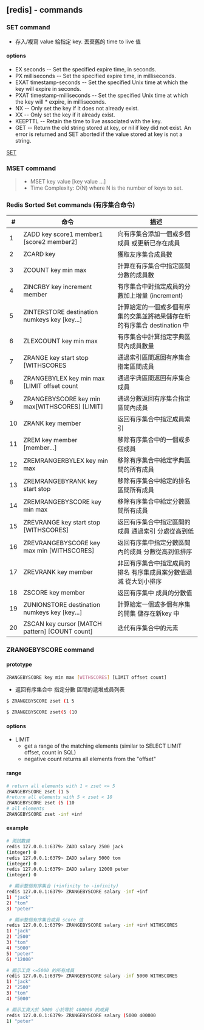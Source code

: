## [redis] - commands

### SET command
- 存入/複寫 value 給指定 key. 丟棄舊的 time to live 值
#### options
* EX seconds -- Set the specified expire time, in seconds.
* PX milliseconds -- Set the specified expire time, in milliseconds.
* EXAT timestamp-seconds -- Set the specified Unix time at which the key will expire in seconds.
* PXAT timestamp-milliseconds -- Set the specified Unix time at which the key will * expire, in milliseconds.
* NX -- Only set the key if it does not already exist.
* XX -- Only set the key if it already exist.
* KEEPTTL -- Retain the time to live associated with the key.
* GET -- Return the old string stored at key, or nil if key did not exist. An error is returned and SET aborted if the value stored at key is not a string.

[SET](https://redis.io/commands/set/)

### MSET command
> * MSET key value [key value ...]
> * Time Complexity: O(N) where N is the number of keys to set.

### Redis Sorted Set commands (有序集合命令)
|# | 命令 | 描述 |
| --- | --- | --- |
| 1 | ZADD key score1 member1 [score2 member2] | 向有序集合添加一個或多個成員 或更新已存在成員 |
| 2 | ZCARD key | 獲取友序集合成員數 |
| 3 | ZCOUNT key min max | 計算在有序集合中指定區間分數的成員數 |
| 4 | ZINCRBY key increment member | 有序集合中對指定成員的分數加上增量 (increment) |
| 5 | ZINTERSTORE destination numkeys key [key...] | 計算給定的一個或多個有序集的交集並將結果儲存在新的有序集合 destination 中 |
| 6 | ZLEXCOUNT key min max| 有序集合中計算指定字典區間內成員數量|
| 7| ZRANGE key start stop [WITHSCORES|通過索引區間返回有序集合指定區間成員 |
| 8| ZRANGEBYLEX key min max [LIMIT offset count|通過字典區間返回有序集合成員 |
| 9| ZRANGEBYSCORE key min max[WITHSCORES] [LIMIT] |通過分數返回有序集合指定區間內成員 |
| 10|ZRANK key member |返回有序集合中指定成員索引 |
| 11|ZREM key member [member...] |移除有序集合中的一個或多個成員 |
| 12|ZREMRANGERBYLEX key min max |移除有序集合中給定字典區間的所有成員 |
| 13|ZREMRANGEBYRANK key start stop |移除有序集合中給定的排名區間所有成員 |
| 14|ZREMRANGEBYSCORE key min max |移除有序集合中給定分數區間所有成員 |
| 15|ZREVRANGE key start stop [WITHSCORES] |返回有序集合中指定區間的成員 通過索引 分處從高到低 |
| 16|ZREVRANGEBYSCORE key max min [WITHSCORES] |返回有序集中指定分數區間內的成員 分數從高到低排序 |
| 17|ZREVRANK key member |非回有序集合中指定成員的排名 有序集成員案分數值遞減 從大到小排序 |
| 18|ZSCORE key member |返回有序集中 成員的分數值 |
| 19|ZUNIONSTORE destination numkeys key [key...] |計算給定一個或多個有序集的開集 儲存在新key 中 |
| 20|ZSCAN key cursor [MATCH pattern] [COUNT count] |迭代有序集合中的元素 |

### ZRANGEBYSCORE command
#### prototype
```bash
ZRANGEBYSCORE key min max [WITHSCORES] [LIMIT offset count]
```
* 返回有序集合中 指定分數 區間的遞增成員列表
```bash
$ ZRANGEBYSCORE zset (1 5

$ ZRANGEBYSCORE zset(5 (10
```
#### options
* LIMIT
    - get a range of the matching elements (similar to SELECT LIMIT offset, count in SQL)
    - negative count returns all elements from the "offset"

#### range
```bash
# return all elements with 1 < zset <= 5
ZRANGEBYSCORE zset (1 5
#return all elements with 5 < zset < 10
ZRANGEBYSCORE zset (5 (10
# all elements
ZRANGEBYSCORE zset -inf +inf

```
#### example
```bash
# 測試數據
redis 127.0.0.1:6379> ZADD salary 2500 jack
(integer) 0
redis 127.0.0.1:6379> ZADD salary 5000 tom
(integer) 0
redis 127.0.0.1:6379> ZADD salary 12000 peter
(integer) 0

 # 顯示整個有序集合 (+infinity to -infinity)
redis 127.0.0.1:6379> ZRANGEBYSCORE salary -inf +inf
1) "jack"
2) "tom"
3) "peter"

 # 顯示整個有序集合成員 score 值
redis 127.0.0.1:6379> ZRANGEBYSCORE salary -inf +inf WITHSCORES
1) "jack"
2) "2500"
3) "tom"
4) "5000"
5) "peter"
6) "12000"

# 顯示工資 <=5000 的所有成員
redis 127.0.0.1:6379> ZRANGEBYSCORE salary -inf 5000 WITHSCORES
1) "jack"
2) "2500"
3) "tom"
4) "5000"

# 顯示工資大於 5000 小於等於 400000 的成員
redis 127.0.0.1:6379> ZRANGEBYSCORE salary (5000 400000
1) "peter"

```
